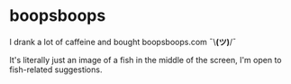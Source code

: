 # boopsboops
 
 I drank a lot of caffeine and bought boopsboops.com ¯\\__(ツ)__/¯
 
 It's literally just an image of a fish in the middle of the screen, I'm open to fish-related suggestions. 
 
